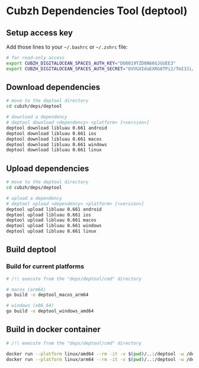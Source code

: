 # Cubzh Dependencies Tool (deptool)

## Setup access key

Add those lines to your `~/.bashrc` or `~/.zshrc` file:

```bash
# for read-only access
export CUBZH_DIGITALOCEAN_SPACES_AUTH_KEY="DO8019TZD8N66GJGUEE3"
export CUBZH_DIGITALOCEAN_SPACES_AUTH_SECRET="OVVGXIdaEXRG8TPi2/TmI3Ji/h56nZgetMxeYw9aXlk"
```

## Download dependencies

```bash
# move to the deptool directory
cd cubzh/deps/deptool

# download a dependency
# deptool download <dependency> <platform> [<version>]
deptool download libluau 0.661 android
deptool download libluau 0.661 ios
deptool download libluau 0.661 macos
deptool download libluau 0.661 windows
deptool download libluau 0.661 linux
```

## Upload dependencies

```bash
# move to the deptool directory
cd cubzh/deps/deptool

# upload a dependency
# deptool upload <dependency> <platform> [<version>]
deptool upload libluau 0.661 android
deptool upload libluau 0.661 ios
deptool upload libluau 0.661 macos
deptool upload libluau 0.661 windows
deptool upload libluau 0.661 linux
```

## Build deptool

### Build for current platforms

```bash
# /!\ execute from the "deps/deptool/cmd" directory

# macos (arm64)
go build -o deptool_macos_arm64

# windows (x86_64)
go build -o deptool_windows_amd64
```

## Build in docker container

```bash
# /!\ execute from the "deps/deptool/cmd" directory

docker run --platform linux/amd64 --rm -it -v $(pwd)/..:/deptool -w /deptool/cmd golang:1.24.0-alpine3.21 go build -o deptool_linux_amd64
docker run --platform linux/arm64 --rm -it -v $(pwd)/..:/deptool -w /deptool/cmd golang:1.24.0-alpine3.21 go build -o deptool_linux_arm64
```
